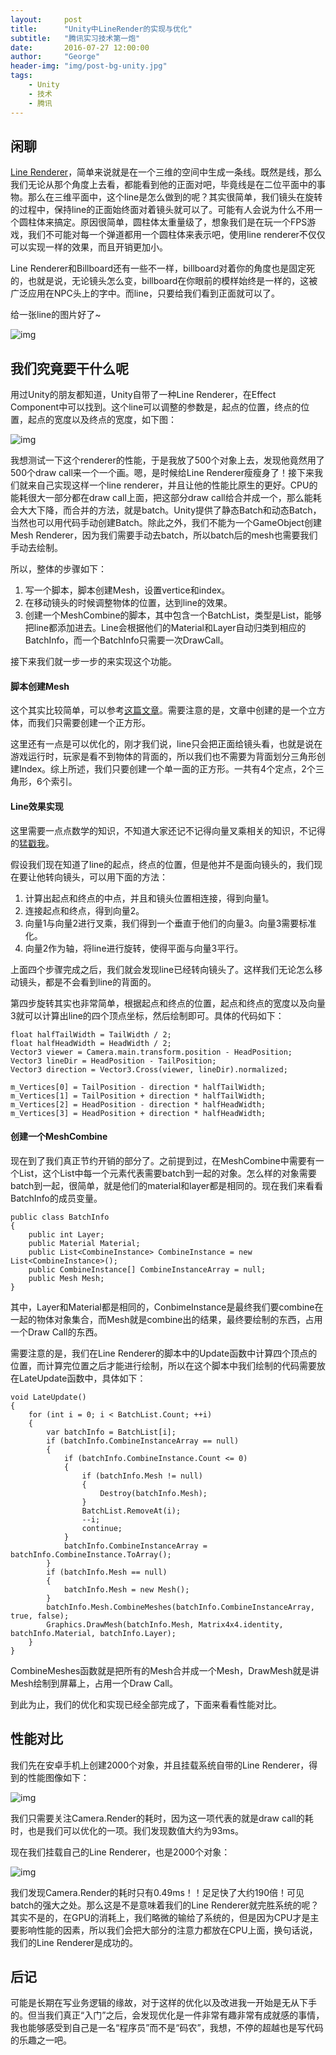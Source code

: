 ```yaml
---
layout:     post
title:      "Unity中LineRender的实现与优化"
subtitle:   "腾讯实习技术第一炮"
date:       2016-07-27 12:00:00
author:     "George"
header-img: "img/post-bg-unity.jpg"
tags:
    - Unity
    - 技术
    - 腾讯
---
```


## 闲聊

[Line Renderer](https://docs.unity3d.com/Manual/class-LineRenderer.html)，简单来说就是在一个三维的空间中生成一条线。既然是线，那么我们无论从那个角度上去看，都能看到他的正面对吧，毕竟线是在二位平面中的事物。那么在三维平面中，这个line是怎么做到的呢？其实很简单，我们镜头在旋转的过程中，保持line的正面始终面对着镜头就可以了。可能有人会说为什么不用一个圆柱体来搞定。原因很简单，圆柱体太重量级了，想象我们是在玩一个FPS游戏，我们不可能对每一个弹道都用一个圆柱体来表示吧，使用line renderer不仅仅可以实现一样的效果，而且开销更加小。

Line Renderer和Billboard还有一些不一样，billboard对着你的角度也是固定死的，也就是说，无论镜头怎么变，billboard在你眼前的模样始终是一样的，这被广泛应用在NPC头上的字中。而line，只要给我们看到正面就可以了。

给一张line的图片好了~

![img](/img/in-post/LineRenderer/line-render.png)

## 我们究竟要干什么呢

用过Unity的朋友都知道，Unity自带了一种Line Renderer，在Effect Component中可以找到。这个line可以调整的参数是，起点的位置，终点的位置，起点的宽度以及终点的宽度，如下图：

![img](/img/in-post/LineRenderer/para.png)

我想测试一下这个renderer的性能，于是我放了500个对象上去，发现他竟然用了500个draw call来一个一个画。嗯，是时候给Line Renderer瘦瘦身了！接下来我们就来自己实现这样一个line renderer，并且让他的性能比原生的更好。CPU的能耗很大一部分都在draw call上面，把这部分draw call给合并成一个，那么能耗会大大下降，而合并的方法，就是batch。Unity提供了静态Batch和动态Batch，当然也可以用代码手动创建Batch。除此之外，我们不能为一个GameObject创建Mesh Renderer，因为我们需要手动去batch，所以batch后的mesh也需要我们手动去绘制。

所以，整体的步骤如下：

1. 写一个脚本，脚本创建Mesh，设置vertice和index。
2. 在移动镜头的时候调整物体的位置，达到line的效果。
3. 创建一个MeshCombine的脚本，其中包含一个BatchList，类型是List<BatchInfo>，能够把line都添加进去。Line会根据他们的Material和Layer自动归类到相应的BatchInfo，而一个BatchInfo只需要一次DrawCall。

接下来我们就一步一步的来实现这个功能。

#### 脚本创建Mesh
这个其实比较简单，可以参考[这篇文章](http://www.cnblogs.com/kyokuhuang/p/4191169.html)。需要注意的是，文章中创建的是一个立方体，而我们只需要创建一个正方形。

这里还有一点是可以优化的，刚才我们说，line只会把正面给镜头看，也就是说在游戏运行时，玩家是看不到物体的背面的，所以我们也不需要为背面划分三角形创建Index。综上所述，我们只要创建一个单一面的正方形。一共有4个定点，2个三角形，6个索引。

#### Line效果实现
这里需要一点点数学的知识，不知道大家还记不记得向量叉乘相关的知识，不记得的[猛戳我](https://zh.wikipedia.org/wiki/%E5%90%91%E9%87%8F%E7%A7%AF)。

假设我们现在知道了line的起点，终点的位置，但是他并不是面向镜头的，我们现在要让他转向镜头，可以用下面的方法：

1. 计算出起点和终点的中点，并且和镜头位置相连接，得到向量1。
2. 连接起点和终点，得到向量2。
3. 向量1与向量2进行叉乘，我们得到一个垂直于他们的向量3。向量3需要标准化。
4. 向量2作为轴，将line进行旋转，使得平面与向量3平行。

上面四个步骤完成之后，我们就会发现line已经转向镜头了。这样我们无论怎么移动镜头，都是不会看到line的背面的。

第四步旋转其实也非常简单，根据起点和终点的位置，起点和终点的宽度以及向量3就可以计算出line的四个顶点坐标，然后绘制即可。具体的代码如下：

```
float halfTailWidth = TailWidth / 2;
float halfHeadWidth = HeadWidth / 2;
Vector3 viewer = Camera.main.transform.position - HeadPosition;
Vector3 lineDir = HeadPosition - TailPosition;
Vector3 direction = Vector3.Cross(viewer, lineDir).normalized;

m_Vertices[0] = TailPosition - direction * halfTailWidth;
m_Vertices[1] = TailPosition + direction * halfTailWidth;
m_Vertices[2] = HeadPosition - direction * halfHeadWidth;
m_Vertices[3] = HeadPosition + direction * halfHeadWidth;
```

#### 创建一个MeshCombine
现在到了我们真正节约开销的部分了。之前提到过，在MeshCombine中需要有一个List<BatchInfo>，这个List中每一个元素代表需要batch到一起的对象。怎么样的对象需要batch到一起，很简单，就是他们的material和layer都是相同的。现在我们来看看BatchInfo的成员变量。

```
public class BatchInfo
{
    public int Layer;
    public Material Material;
    public List<CombineInstance> CombineInstance = new List<CombineInstance>();
    public CombineInstance[] CombineInstanceArray = null;
    public Mesh Mesh;
}
```

其中，Layer和Material都是相同的，ConbimeInstance是最终我们要combine在一起的物体对象集合，而Mesh就是combine出的结果，最终要绘制的东西，占用一个Draw Call的东西。

需要注意的是，我们在Line Renderer的脚本中的Update函数中计算四个顶点的位置，而计算完位置之后才能进行绘制，所以在这个脚本中我们绘制的代码需要放在LateUpdate函数中，具体如下：

```
void LateUpdate()
{
    for (int i = 0; i < BatchList.Count; ++i)
    {
        var batchInfo = BatchList[i];
        if (batchInfo.CombineInstanceArray == null)
        {
            if (batchInfo.CombineInstance.Count <= 0)
            {
                if (batchInfo.Mesh != null)
                {
                    Destroy(batchInfo.Mesh);
                }
                BatchList.RemoveAt(i);
                --i;
                continue;
            }
            batchInfo.CombineInstanceArray = batchInfo.CombineInstance.ToArray();
        }
        if (batchInfo.Mesh == null)
        {
            batchInfo.Mesh = new Mesh();
        }
        batchInfo.Mesh.CombineMeshes(batchInfo.CombineInstanceArray, true, false);
        Graphics.DrawMesh(batchInfo.Mesh, Matrix4x4.identity, batchInfo.Material, batchInfo.Layer);
    }
}
```
CombineMeshes函数就是把所有的Mesh合并成一个Mesh，DrawMesh就是讲Mesh绘制到屏幕上，占用一个Draw Call。

到此为止，我们的优化和实现已经全部完成了，下面来看看性能对比。

## 性能对比

我们先在安卓手机上创建2000个对象，并且挂载系统自带的Line Renderer，得到的性能图像如下：

![img](/img/in-post/LineRenderer/system.png)

我们只需要关注Camera.Render的耗时，因为这一项代表的就是draw call的耗时，也是我们可以优化的一项。我们发现数值大约为93ms。

现在我们挂载自己的Line Renderer，也是2000个对象：

![img](/img/in-post/LineRenderer/mine.png)

我们发现Camera.Render的耗时只有0.49ms！！足足快了大约190倍！可见batch的强大之处。那么这是不是意味着我们的Line Renderer就完胜系统的呢？其实不是的，在GPU的消耗上，我们略微的输给了系统的，但是因为CPU才是主要影响性能的因素，所以我们会把大部分的注意力都放在CPU上面，换句话说，我们的Line Renderer是成功的。

## 后记

可能是长期在写业务逻辑的缘故，对于这样的优化以及改进我一开始是无从下手的。但当我们真正“入门”之后，会发现优化是一件非常有趣非常有成就感的事情，我也能够感受到自己是一名“程序员”而不是“码农”，我想，不停的超越也是写代码的乐趣之一吧。









